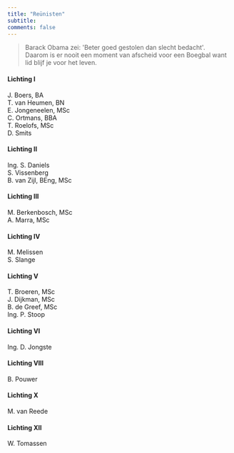 ```yaml
---
title: "Reünisten"
subtitle: 
comments: false
---
```


>Barack Obama zei: 'Beter goed gestolen dan slecht bedacht'.\
>Daarom is er nooit een moment van afscheid voor een Boegbal want lid blijf je voor het leven.

#### Lichting I
J. Boers, BA\
T. van Heumen, BN\
E. Jongeneelen, MSc\
C. Ortmans, BBA\
T. Roelofs, MSc\
D. Smits
#### Lichting II
Ing. S. Daniels\
S. Vissenberg\
B. van Zijl, BEng, MSc
#### Lichting III
M. Berkenbosch, MSc\
A. Marra, MSc
#### Lichting IV
M. Melissen\
S. Slange
#### Lichting V
T. Broeren, MSc\
J. Dijkman, MSc\
B. de Greef, MSc\
Ing. P. Stoop
#### Lichting VI
Ing. D. Jongste
#### Lichting VIII
B. Pouwer
#### Lichting X
M. van Reede
#### Lichting XII
W. Tomassen